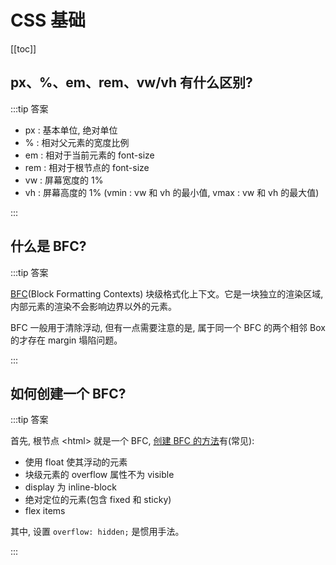 # CSS 基础

[[toc]]

## px、%、em、rem、vw/vh 有什么区别?

:::tip 答案

- px : 基本单位, 绝对单位
- % : 相对父元素的宽度比例
- em : 相对于当前元素的 font-size
- rem : 相对于根节点的 font-size
- vw : 屏幕宽度的 1%
- vh : 屏幕高度的 1% (vmin : vw 和 vh 的最小值, vmax : vw 和 vh 的最大值)

:::

## 什么是 BFC?

:::tip 答案

[BFC](https://developer.mozilla.org/zh-CN/docs/Web/CSS/CSS_Flow_Layout/Intro_to_formatting_contexts)(Block Formatting Contexts) 块级格式化上下文。它是一块独立的渲染区域, 内部元素的渲染不会影响边界以外的元素。

BFC 一般用于清除浮动, 但有一点需要注意的是, 属于同一个 BFC 的两个相邻 Box 的才存在 margin 塌陷问题。

:::

## 如何创建一个 BFC?

:::tip 答案

首先, 根节点 &lt;html&gt; 就是一个 BFC, [创建 BFC 的方法](https://developer.mozilla.org/zh-CN/docs/Web/CSS/CSS_Flow_Layout/Intro_to_formatting_contexts#%E5%88%9B%E5%BB%BA%E6%96%B0%E7%9A%84%E5%9D%97%E6%A0%BC%E5%BC%8F%E4%B8%8A%E4%B8%8B%E6%96%87)有(常见):

- 使用 float 使其浮动的元素
- 块级元素的 overflow 属性不为 visible
- display 为 inline-block
- 绝对定位的元素(包含 fixed 和 sticky)
- flex items

其中, 设置 `overflow: hidden;` 是惯用手法。

:::
